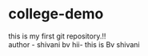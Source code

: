 # college-demo
this is my first git repository.!!
<br>
author - shivani bv
hii- this is Bv shivani 
